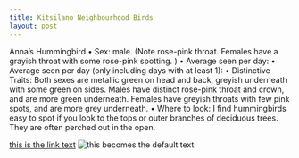 ```yaml
---
title: Kitsilano Neighbourhood Birds
layout: post
---
```

Anna’s Hummingbird
•	Sex: male. (Note rose-pink throat. Females have a grayish throat with some rose-pink spotting. )
•	Average seen per day:
•	Average seen per day (only including days with at least 1):
•	Distinctive Traits: Both sexes are metallic green on head and back, greyish underneath with some green on sides. Males have distinct rose-pink throat and crown, and are more green underneath. Females have greyish throats with few pink spots, and are more grey underneath. 
•	Where to look: I find hummingbirds easy to spot if you look to the tops or outer branches of deciduous trees. They are often perched out in the open. 

[this is the link text](https://example.com)
![this becomes the default text](https://example.com/image.jpg)
